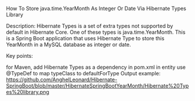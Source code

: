How To Store java.time.YearMonth As Integer Or Date Via Hibernate Types Library

Description: Hibernate Types is a set of extra types not supported by default in Hibernate Core. One of these types is java.time.YearMonth. This is a Spring Boot application that uses Hibernate Type to store this YearMonth in a MySQL database as integer or date.

Key points:

for Maven, add Hibernate Types as a dependency in pom.xml
in entity use @TypeDef to map typeClass to defaultForType
Output example:
https://github.com/AnghelLeonard/Hibernate-SpringBoot/blob/master/HibernateSpringBootYearMonth/Hibernate%20Types%20library.png

